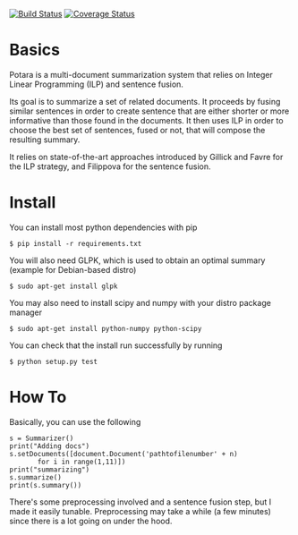[![Build Status](https://travis-ci.org/sildar/potara.svg?branch=master)](https://travis-ci.org/sildar/potara)
[![Coverage Status](https://coveralls.io/repos/sildar/potara/badge.png?branch=master)](https://coveralls.io/r/sildar/potara?branch=master)

# Basics

Potara is a multi-document summarization system that relies on Integer
Linear Programming (ILP) and sentence fusion.

Its goal is to summarize a set of related documents.
It proceeds by fusing similar sentences in order to create sentence
that are either shorter or more informative than those found in the
documents.
It then uses ILP in order to choose the best set of sentences, fused
or not, that will compose the resulting summary.

It relies on state-of-the-art approaches introduced by Gillick and
Favre for the ILP strategy, and Filippova for the sentence fusion.

# Install

You can install most python dependencies with pip

```
$ pip install -r requirements.txt
```

You will also need GLPK, which is used to obtain an optimal summary
(example for Debian-based distro)

```
$ sudo apt-get install glpk
```

You may also need to install scipy and numpy with your distro package
manager

```
$ sudo apt-get install python-numpy python-scipy
```

You can check that the install run successfully by running

```
$ python setup.py test
```

# How To

Basically, you can use the following

```
s = Summarizer()
print("Adding docs")
s.setDocuments([document.Document('pathtofilenumber' + n)
       for i in range(1,11)])
print("summarizing")
s.summarize()
print(s.summary())
```

There's some preprocessing involved and a sentence fusion step, but I
made it easily tunable. Preprocessing may take a while (a few minutes)
since there is a lot going on under the hood.
